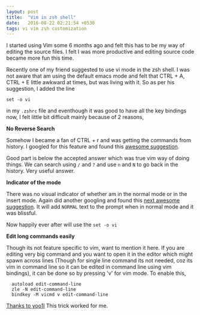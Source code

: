 ```yaml
---
layout: post
title:  "Vim in zsh shell"
date:   2016-08-22 02:21:54 +0530
tags: vi vim zsh customization
---
```


I started using Vim some 6 months ago and felt this has to be my way of editing the source files. I felt I was more productive and editing source code became more fun this time.

Recently one of my friend suggested to use vi mode in the zsh shell. I was not aware that am using the default emacs mode and felt that CTRL + A, CTRL + E little awkward at times, but was living with it. So as per his suggestion, I added the line

`set -o vi`

in my `.zshrc` file and eventhough it was good to have all the key bindings now, I felt little bit difficult mainly because of 2 reasons,

**No Reverse Search**

Somehow I became a fan of CTRL + r and was getting the commands from history. I googled for this feature and found this [awesome suggestion](http://unix.stackexchange.com/questions/44115/how-do-i-perform-a-reverse-history-search-in-zshs-vi-mode/273672#273672?newreg=26e81cf912814bd590410b408c30851a).

Good part is below the accepted answer which was true vim way of doing things. We can search using `/` and `?` and use `n` and `N` to go back in the history. Very useful answer.

**Indicator of the mode**

There was no visual indicator of whether am in the normal mode or in the insert mode. Again did another googling and found this [next awesome suggestion](http://coryklein.com/vi/2015/09/17/a-working-vi-mode-indicator-in-zsh.html). It will add `NORMAL` text to the prompt when in normal mode and it was blissful.

Now happily ever after will use the `set -o vi`

**Edit long commands easily**

Though its not feature specific to vim, want to mention it here. If you are editing very big command and you want to open it in the editor which might spawn across lines (Though for single line command its not needed, coz its vim in command line so it can be edited in command line using vim bindings), it can be done so by pressing 'v' for vim mode. To enable this,

```
  autoload edit-command-line
  zle -N edit-command-line
  bindkey -M vicmd v edit-command-line
```
[Thanks to yoo1I](https://news.ycombinator.com/item?id=12928568) This trick worked for me.
